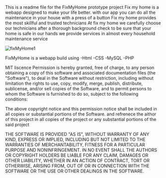This is a readme file for the FixMyHome prototype project 
Fix my home is a webapp designed to make your life better. with our app you can do all the maintenance in your house with a press of a button
Fix my home provides the most skillful and trusted technicians
At fix my home we carefully choose our technicians after a thorough background check to be sure that your home is safe in our hands
we provide services in almost every household maintenance service


![fixMyHome1](https://github.com/user-attachments/assets/70e9767d-0772-47a2-a05c-04c9230d10ed)

FixMyHome is a webapp build using 
-Html
-CSS
-MySQL
-PHP

MIT liscence
Permission is hereby granted, free of charge, to any person obtaining
a copy of this software and associated documentation files (the
"Software"), to deal in the Software without restriction, including
without limitation the rights to use, copy, modify, merge, publish,
distribute, sublicense, and/or sell copies of the Software, and to
permit persons to whom the Software is furnished to do so, subject to
the following conditions:

The above copyright notice and this permission notice shall be
included in all copies or substantial portions of the Software.
and refrenece the aithor of this project in all copies of the project
or any substantial portions of the said project

THE SOFTWARE IS PROVIDED "AS IS", WITHOUT WARRANTY OF ANY KIND,
EXPRESS OR IMPLIED, INCLUDING BUT NOT LIMITED TO THE WARRANTIES OF
MERCHANTABILITY, FITNESS FOR A PARTICULAR PURPOSE AND
NONINFRINGEMENT. IN NO EVENT SHALL THE AUTHORS OR COPYRIGHT HOLDERS BE
LIABLE FOR ANY CLAIM, DAMAGES OR OTHER LIABILITY, WHETHER IN AN ACTION
OF CONTRACT, TORT OR OTHERWISE, ARISING FROM, OUT OF OR IN CONNECTION
WITH THE SOFTWARE OR THE USE OR OTHER DEALINGS IN THE SOFTWARE.
